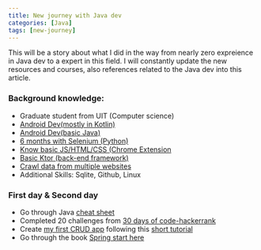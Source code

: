 ```yaml
---
title: New journey with Java dev
categories: [Java]
tags: [new-journey]
---
```

This will be a story about what I did in the way from nearly zero expreience in Java dev to a expert in this field. I will constantly update the new resources and courses, also references related to the Java dev into this article.

### Background knowledge:

- Graduate student from UIT (Computer science)
- [Android Dev(mostly in Kotlin)](https://github.com/Huythanh0x/AndroidUdemyCoupon)
- [Android Dev(basic Java)](https://github.com/Huythanh0x/SimpleMathMultipleChoice)
- [6 months with Selenium (Python)](https://github.com/Huythanh0x/AutomateWithSeleniumStartProject)
- [Know basic JS/HTML/CSS (Chrome Extension](https://github.com/Huythanh0x/CamblyScheduleHelperChromeExtension)
- [Basic Ktor (back-end framework)](https://github.com/Huythanh0x/UdemyCouponKtorServer)
- [Crawl data from multiple websites](https://github.com/huythanh0x/create_printable_flashcard_CamBridge)
- Additional Skills: Sqlite, Github, Linux

### First day & Second day

- Go through Java [cheat sheet](https://programmingwithmosh.com/wp-content/uploads/2019/07/Java-Cheat-Sheet.pdf) 
- Completed 20 challenges from [30 days of code-hackerrank](https://www.hackerrank.com/domains/tutorials/30-days-of-code)
- Create [my first CRUD app](https://github.com/Huythanh0x/JourneyWithJava/tree/main/FirstCRUDSpringApp) following this [short tutorial](https://www.youtube.com/watch?v=IucFDX3RO9U) 
- Go through the book [Spring start here](https://www.amazon.com/Spring-Start-Here-Learn-learn/dp/1617298697#customerReviews)
